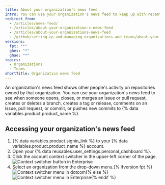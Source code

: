 ```yaml
---
title: About your organization’s news feed
intro: You can use your organization's news feed to keep up with recent activity on repositories owned by that organization.
redirect_from:
  - /articles/news-feed/
  - /articles/about-your-organization-s-news-feed
  - /articles/about-your-organizations-news-feed
  - /github/setting-up-and-managing-organizations-and-teams/about-your-organizations-news-feed
versions:
  fpt: "*"
  ghes: "*"
  ghae: "*"
topics:
  - Organizations
  - Teams
shortTitle: Organization news feed
---
```


An organization's news feed shows other people's activity on repositories owned by that organization. You can use your organization's news feed to see when someone opens, closes, or merges an issue or pull request, creates or deletes a branch, creates a tag or release, comments on an issue, pull request, or commit, or pushes new commits to {% data variables.product.product_name %}.

## Accessing your organization's news feed

1. {% data variables.product.signin_link %} to your {% data variables.product.product_name %} account.
2. Open your {% data reusables.user_settings.personal_dashboard %}.
3. Click the account context switcher in the upper-left corner of the page.
   ![Context switcher button in Enterprise](/assets/images/help/organizations/account_context_switcher.png)
4. Select an organization from the drop-down menu.{% ifversion fpt %}
   ![Context switcher menu in dotcom](/assets/images/help/organizations/account-context-switcher-selected-dotcom.png){% else %}
   ![Context switcher menu in Enterprise](/assets/images/help/organizations/account_context_switcher.png){% endif %}
